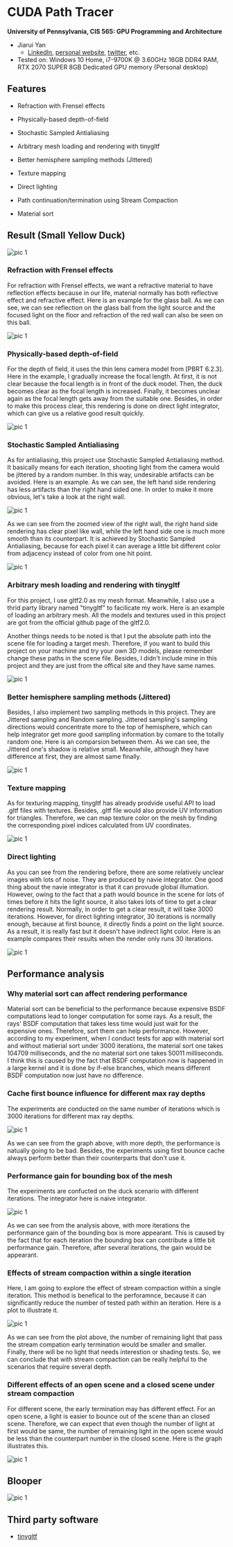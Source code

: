 CUDA Path Tracer
================

**University of Pennsylvania, CIS 565: GPU Programming and Architecture**

* Jiarui Yan
  * [LinkedIn](https://www.linkedin.com/in/jiarui-yan-a06bb5197?lipi=urn%3Ali%3Apage%3Ad_flagship3_profile_view_base_contact_details%3BvRlITiOMSt%2B9Mgg6SZFKDQ%3D%3D), [personal website](https://jiaruiyan.pb.online/), [twitter](https://twitter.com/JerryYan1997), etc.
* Tested on: Windows 10 Home, i7-9700K @ 3.60GHz 16GB DDR4 RAM, RTX 2070 SUPER 8GB Dedicated GPU memory (Personal desktop)


## Features

* Refraction with Frensel effects

* Physically-based depth-of-field

* Stochastic Sampled Antialiasing

* Arbitrary mesh loading and rendering with tinygltf

* Better hemisphere sampling methods (Jittered)

* Texture mapping

* Direct lighting

* Path continuation/termination using Stream Compaction

* Material sort

## Result (Small Yellow Duck)

![pic 1](./img/title_image.png)

### Refraction with Frensel effects

For refraction with Frensel effects, we want a refractive material to have reflection effects because in our life, material normally has both reflective effect and refractive effect. Here is an example for the glass ball. As we can see, we can see reflection on the glass ball from the light source and the focused light on the floor and refraction of the red wall can also be seen on this ball. 

![pic 1](./img/refl_refra.png)

### Physically-based depth-of-field

For the depth of field, it uses the thin lens camera model from [PBRT 6.2.3]. Here in the example, I gradually increase the focal length. At first, it is not clear because the focal length is in front of the duck model. Then, the duck becomes clear as the focal length is increased. Finally, it becomes unclear again as the focal length gets away from the suitable one. Besides, in order to make this process clear, this rendering is done on direct light integrator, which can give us a relative good result quickly. 

![pic 1](./img/DOF_Duck.gif)

### Stochastic Sampled Antialiasing

As for antialiasing, this project use Stochastic Sampled Antialiasing method. It basically means for each iteration, shooting light from the camera would be jittered by a random number. In this way, undesirable artifacts can be avoided. Here is an example. As we can see, the left hand side rendering has less artifacts than the right hand sided one. In order to make it more obvious, let's take a look at the right wall.

![pic 1](./img/anti_aliasing_overall.png)

As we can see from the zoomed view of the right wall, the right hand side rendering has clear pixel like wall, while the left hand side one is much more smooth than its counterpart. It is achieved by Stochastic Sampled Antialiasing, because for each pixel it can average a little bit different color from adjacency instead of color from one hit point.

![pic 1](./img/anti_aliasing_detail_comparsion.png)

### Arbitrary mesh loading and rendering with tinygltf

For this project, I use gltf2.0 as my mesh format. Meanwhile, I also use a thrid party library named "tinygltf" to facilicate my work. Here is an example of loading an arbitrary mesh. All the models and textures used in this project are got from the official github page of the gltf2.0.

Another things needs to be noted is that I put the absolute path into the scene file for loading a target mesh. Therefore, if you want to build this project on your machine and try your own 3D models, please remember change these paths in the scene file. Besides, I didn't include mine in this project and they are just from the offical site and they have same names.

![pic 1](./img/arbitrary_mesh.png)

### Better hemisphere sampling methods (Jittered)

Besides, I also implement two sampling methods in this project. They are Jittered sampling and Random sampling. Jittered sampling's sampling directions would concentrate more to the top of hemisphere, which can help integrator get more good sampling information by comare to the totally random one. Here is an comparsion between them. As we can see, the Jittered one's shadow is relative small. Meanwhile, although they have difference at first, they are almost same finally. 

![pic 1](./img/sampling_method.png)

### Texture mapping

As for texturing mapping, tinygltf has already prodvide useful API to load .gltf files with textures. Besides, .gltf file would also provide UV information for triangles. Therefore, we can map texture color on the mesh by finding the corresponding pixel indices calculated from UV coordinates.

![pic 1](./img/texture_mapping.png)

### Direct lighting

As you can see from the rendering before, there are some relatively unclear images with lots of noise. They are produced by navie integrator. One good thing about the navie integrator is that it can provude global illumation. However, owing to the fact that a path would bounce in the scene for lots of times before it hits the light source, it also takes lots of time to get a clear rendering result. Normally, in order to get a clear result, it will take 3000 iterations. However, for direct lighting integrator, 30 iterations is normally enough, because at first bounce, it directly finds a point on the light source. As a result, it is really fast but it doesn't have indirect light color. Here is an example compares their results when the render only runs 30 iterations.

![pic 1](./img/integrators.png)

## Performance analysis

### Why material sort can affect rendering performance

Material sort can be beneficial to the performance because expensive BSDF computations lead to longer computation for some rays. As a result, the rays' BSDF computation that takes less time would just wait for the expensive ones. Therefore, sort them can help performance. However, according to my experiment, when I conduct tests for app with material sort and without matierial sort under 3000 iterations, the material sort one takes 104709 milliseconds, and the no material sort one takes 50011
milliseconds. I think this is caused by the fact that BSDF computation now is happened in a large kernel and it is done by if-else branches, which means different BSDF computation now just have no difference.

### Cache first bounce influence for different max ray depths

The experiments are conducted on the same number of iterations which is 3000 iterations for different max ray depths. 

![pic 1](./img/Performance.PNG)

As we can see from the graph above, with more depth, the performance is natually going to be bad. Besides, the experiments using first bounce cache always perform better than their counterparts that don't use it. 

### Performance gain for bounding box of the mesh

The experiments are confucted on the duck scenario with different iterations. The integrator here is naive integrator.

![pic 1](./img/BoundingBoxPerformance.PNG)

As we can see from the analysis above, with more iterations the performance gain of the bounding box is more appearant. This is caused by the fact that for each iteration the bounding box can contribute a little bit performance gain. Therefore, after several iterations, the gain would be appearant.

### Effects of stream compaction within a single iteration

Here, I am going to explore the effect of stream compaction within a single iteration. This method is benefical to the perforamnce, because it can significantly reduce the number of tested path within an iteration. Here is a plot to illustrate it. 

![pic 1](./img/RemainLightNum.PNG)

As we can see from the plot above, the number of remaining light that pass the stream compation early termination would be smaller and smaller. Finally, there will be no light that needs interestion or shading tests. So, we can conclude that with stream compaction can be really helpful to the scenarios that require several depth. 

### Different effects of an open scene and a closed scene under stream compaction

For different scene, the early termination may has different effect. For an open scene, a light is easier to bounce out of the scene than an closed scene. Therefore, we can expect that even though the number of light at first would be same, the number of remaining light in the open scene would be less than the counterpart number in the closed scene. Here is the graph illustrates this.

![pic 1](./img/RemainLightNumDiffScene.PNG)

## Blooper

![pic 1](./img/blooper.png)

## Third party software

* [tinygltf](https://github.com/syoyo/tinygltf/)
